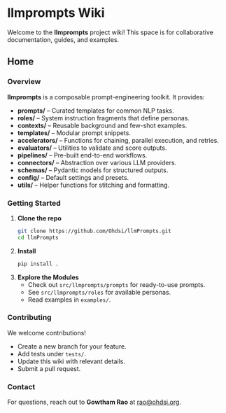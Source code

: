 # llmprompts Wiki

Welcome to the **llmprompts** project wiki! This space is for collaborative documentation, guides, and examples.

## Home

### Overview
**llmprompts** is a composable prompt-engineering toolkit. It provides:
- **prompts/** – Curated templates for common NLP tasks.
- **roles/** – System instruction fragments that define personas.
- **contexts/** – Reusable background and few-shot examples.
- **templates/** – Modular prompt snippets.
- **accelerators/** – Functions for chaining, parallel execution, and retries.
- **evaluators/** – Utilities to validate and score outputs.
- **pipelines/** – Pre-built end-to-end workflows.
- **connectors/** – Abstraction over various LLM providers.
- **schemas/** – Pydantic models for structured outputs.
- **config/** – Default settings and presets.
- **utils/** – Helper functions for stitching and formatting.

### Getting Started
1. **Clone the repo**  
   ```bash
   git clone https://github.com/Ohdsi/llmPrompts.git
   cd llmPrompts
   ```
2. **Install**  
   ```bash
   pip install .
   ```
3. **Explore the Modules**  
   - Check out `src/llmprompts/prompts` for ready-to-use prompts.
   - See `src/llmprompts/roles` for available personas.
   - Read examples in `examples/`.

### Contributing
We welcome contributions!  
- Create a new branch for your feature.  
- Add tests under `tests/`.  
- Update this wiki with relevant details.  
- Submit a pull request.

### Contact
For questions, reach out to **Gowtham Rao** at rao@ohdsi.org.
